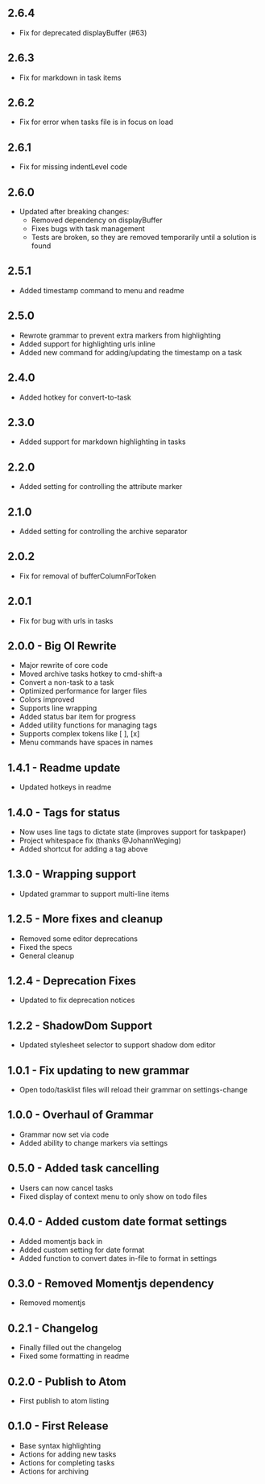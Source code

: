 ## 2.6.4
* Fix for deprecated displayBuffer (#63)

## 2.6.3
* Fix for markdown in task items

## 2.6.2
* Fix for error when tasks file is in focus on load

## 2.6.1
* Fix for missing indentLevel code

## 2.6.0
* Updated after breaking changes:
  * Removed dependency on displayBuffer
  * Fixes bugs with task management
  * Tests are broken, so they are removed temporarily until a solution is found

## 2.5.1
* Added timestamp command to menu and readme

## 2.5.0
* Rewrote grammar to prevent extra markers from highlighting
* Added support for highlighting urls inline
* Added new command for adding/updating the timestamp on a task

## 2.4.0
* Added hotkey for convert-to-task

## 2.3.0
* Added support for markdown highlighting in tasks

## 2.2.0
* Added setting for controlling the attribute marker

## 2.1.0
* Added setting for controlling the archive separator

## 2.0.2
* Fix for removal of bufferColumnForToken

## 2.0.1
* Fix for bug with urls in tasks

## 2.0.0 - Big Ol Rewrite
* Major rewrite of core code
* Moved archive tasks hotkey to cmd-shift-a
* Convert a non-task to a task
* Optimized performance for larger files
* Colors improved
* Supports line wrapping
* Added status bar item for progress
* Added utility functions for managing tags
* Supports complex tokens like [ ], [x]
* Menu commands have spaces in names

## 1.4.1 - Readme update
* Updated hotkeys in readme

## 1.4.0 - Tags for status
* Now uses line tags to dictate state (improves support for taskpaper)
* Project whitespace fix (thanks @JohannWeging)
* Added shortcut for adding a tag above

## 1.3.0 - Wrapping support
* Updated grammar to support multi-line items

## 1.2.5 - More fixes and cleanup
* Removed some editor deprecations
* Fixed the specs
* General cleanup

## 1.2.4 - Deprecation Fixes
* Updated to fix deprecation notices

## 1.2.2 - ShadowDom Support
* Updated stylesheet selector to support shadow dom editor

## 1.0.1 - Fix updating to new grammar
* Open todo/tasklist files will reload their grammar on settings-change

## 1.0.0 - Overhaul of Grammar
* Grammar now set via code
* Added ability to change markers via settings

## 0.5.0 - Added task cancelling
* Users can now cancel tasks
* Fixed display of context menu to only show on todo files

## 0.4.0 - Added custom date format settings
* Added momentjs back in
* Added custom setting for date format
* Added function to convert dates in-file to format in settings

## 0.3.0 - Removed Momentjs dependency
* Removed momentjs

## 0.2.1 - Changelog
* Finally filled out the changelog
* Fixed some formatting in readme

## 0.2.0 - Publish to Atom
* First publish to atom listing

## 0.1.0 - First Release
* Base syntax highlighting
* Actions for adding new tasks
* Actions for completing tasks
* Actions for archiving
